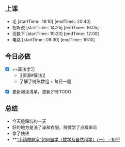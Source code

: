 ## 上课
-  毛 [startTime:: 18:10]  [endTime:: 20:40]
-  视听说 [startTime:: 14:25]  [endTime:: 16:05]
-  高数下 [startTime:: 10:20]  [endTime:: 12:00]
-  电路 [startTime:: 08:30]  [endTime:: 10:10]
## 今日必做
* [x] ==算法学习
	* [[资源#算法]]
	* 了解了树形数组 + 每日一题
- [x] 更新阅读清单，更新21号TODO

## 总结
* 今天是踩坑的一天
* 好的地方是洗了澡和衣服，稍微学了点概率论
* 拿了快递
*  **[“小镇做题家”如何自学（数学及自然科学）（一） - 知乎](https://zhuanlan.zhihu.com/p/8050878695)